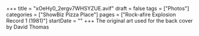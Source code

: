 +++
title = "xOeHy0_2ergv7WHSYZUE.avif"
draft = false
tags = ["Photos"]
categories = ["ShowBiz Pizza Place"]
pages = ["Rock-afire Explosion Record 1 (1981)"]
startDate = ""
+++
The original art used for the back cover by David Thomas
